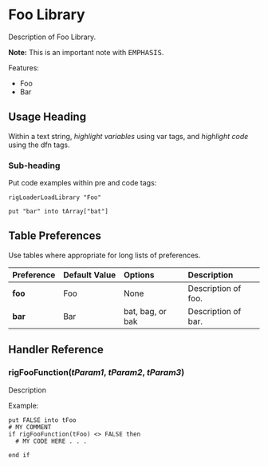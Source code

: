 # Foo Library

Description of Foo Library.  
  
**Note:** This is an important note with <kbd>EMPHASIS</kbd>.  
    
Features:  

- Foo
- Bar

## Usage Heading

Within a text string, <var>highlight variables</var> using var tags, and <dfn>highlight code</dfn> using the dfn tags.

### Sub-heading

Put code examples within pre and code tags:</p>

<pre><code>rigLoaderLoadLibrary "Foo"

put "bar" into tArray["bat"]
</code></pre>


## Table Preferences

Use tables where appropriate for long lists of preferences.  

| Preference | Default&nbsp;Value | Options | Description |
| ---- | :-- | :-- | :-- |
| **foo** | Foo | None | Description of foo. |
| **bar** | Bar | bat, bag, or bak | Description of bar. |


## Handler Reference

### rigFooFunction(<var>tParam1</var>, <var>tParam2</var>, <var>tParam3</var>)

Description

Example:  

<pre><code>put FALSE into tFoo
# MY COMMENT
if rigFooFunction(tFoo) &lt;> FALSE then
  # MY CODE HERE . . .

end if
</code></pre>